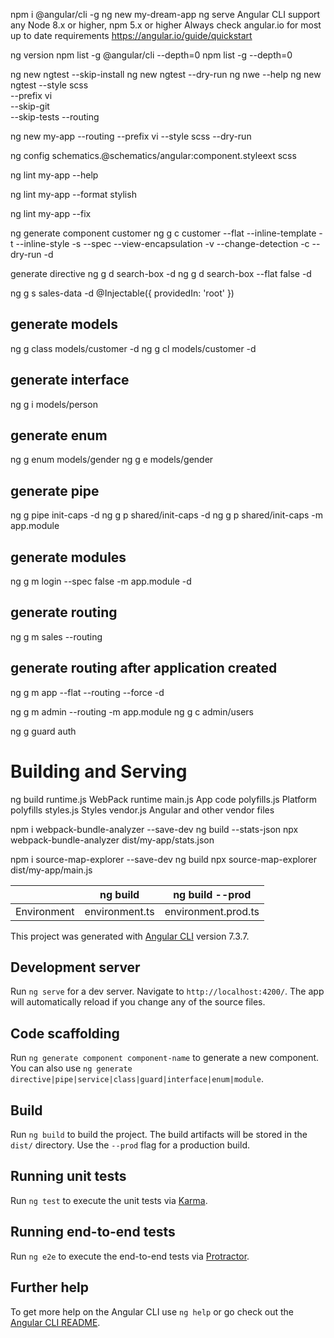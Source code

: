 npm i @angular/cli -g
ng new my-dream-app
ng serve
Angular CLI support any Node 8.x or higher, npm 5.x or higher
Always check angular.io for most up to date requirements
https://angular.io/guide/quickstart

ng version
npm list -g @angular/cli --depth=0
npm list -g --depth=0

ng new ngtest --skip-install
ng new ngtest --dry-run
ng nwe --help
ng new ngtest --style scss  
              --prefix vi  
              --skip-git  
              --skip-tests 
              --routing

ng new my-app --routing
              --prefix vi
              --style scss
              --dry-run

ng config schematics.@schematics/angular:component.styleext scss

ng lint my-app --help

ng lint my-app --format stylish

ng lint my-app --fix

ng generate component customer
ng g c customer
--flat
--inline-template    -t
--inline-style       -s
--spec
--view-encapsulation -v
--change-detection   -c
--dry-run            -d

generate directive 
ng g d search-box -d
ng g d search-box --flat false -d

ng g s sales-data -d
@Injectable({
  providedIn: 'root'
})

## generate models
ng g class models/customer -d
ng g cl models/customer -d

## generate interface
ng g i models/person

## generate enum
ng g enum models/gender
ng g e models/gender

## generate pipe
ng g pipe init-caps -d
ng g p shared/init-caps -d
ng g p shared/init-caps -m app.module

## generate modules
ng g m login --spec false -m app.module -d

## generate routing
ng g m sales --routing

## generate routing after application created
ng g m app --flat  --routing --force  -d

ng g m admin --routing -m app.module 
ng g c admin/users

ng g guard auth

# Building and Serving

ng build
runtime.js    WebPack runtime
main.js       App code
polyfills.js  Platform polyfills
styles.js     Styles
vendor.js     Angular and other vendor files

npm i webpack-bundle-analyzer --save-dev
ng build --stats-json
npx webpack-bundle-analyzer dist/my-app/stats.json

npm i source-map-explorer --save-dev
ng build
npx source-map-explorer dist/my-app/main.js

||ng build|ng build --prod|
|-|-|-|
|Environment|environment.ts|environment.prod.ts|


This project was generated with [Angular CLI](https://github.com/angular/angular-cli) version 7.3.7.

## Development server

Run `ng serve` for a dev server. Navigate to `http://localhost:4200/`. The app will automatically reload if you change any of the source files.

## Code scaffolding

Run `ng generate component component-name` to generate a new component. You can also use `ng generate directive|pipe|service|class|guard|interface|enum|module`.

## Build

Run `ng build` to build the project. The build artifacts will be stored in the `dist/` directory. Use the `--prod` flag for a production build.

## Running unit tests

Run `ng test` to execute the unit tests via [Karma](https://karma-runner.github.io).

## Running end-to-end tests

Run `ng e2e` to execute the end-to-end tests via [Protractor](http://www.protractortest.org/).

## Further help

To get more help on the Angular CLI use `ng help` or go check out the [Angular CLI README](https://github.com/angular/angular-cli/blob/master/README.md).
